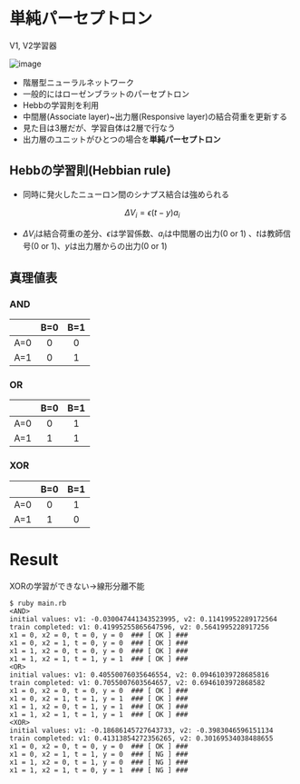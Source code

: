 単純パーセプトロン
==============
V1, V2学習器

![image](https://cloud.githubusercontent.com/assets/855816/9326140/a4f2dd04-45d2-11e5-89fe-87fb97e545dc.png)

- 階層型ニューラルネットワーク
- 一般的にはローゼンブラットのパーセプトロン
- Hebbの学習則を利用
- 中間層(Associate layer)~出力層(Responsive layer)の結合荷重を更新する
- 見た目は3層だが、学習自体は2層で行なう
- 出力層のユニットがひとつの場合を**単純パーセプトロン**


Hebbの学習則(Hebbian rule)
----------------
- 同時に発火したニューロン間のシナプス結合は強められる

$$
\Delta V_i = \epsilon (t - y )a_i
$$

- $\Delta V_i$は結合荷重の差分、$\epsilon$は学習係数、$a_i$は中間層の出力(0 or 1) 、$t$は教師信号(0 or 1)、$y$は出力層からの出力(0 or 1)


真理値表
------------
### AND

|     |  B=0  |  B=1  |
|:---:|:-----:|:-----:|
| A=0 |   0   |  0    |
| A=1 |   0   |  1    |


### OR
|     |  B=0  |  B=1  |
|:---:|:-----:|:-----:|
| A=0 |   0   |  1    |
| A=1 |   1   |  1    |



### XOR
|     |  B=0  |  B=1  |
|:---:|:-----:|:-----:|
| A=0 |   0   |  1    |
| A=1 |   1   |  0    |


Result
===========
XORの学習ができない→線形分離不能

```
$ ruby main.rb
<AND>
initial values: v1: -0.030047441343523995, v2: 0.11419952289172564
train completed: v1: 0.41995255865647596, v2: 0.5641995228917256
x1 = 0, x2 = 0, t = 0, y = 0  ### [ OK ] ###
x1 = 0, x2 = 1, t = 0, y = 0  ### [ OK ] ###
x1 = 1, x2 = 0, t = 0, y = 0  ### [ OK ] ###
x1 = 1, x2 = 1, t = 1, y = 1  ### [ OK ] ###
<OR>
initial values: v1: 0.40550076035646554, v2: 0.09461039728685816
train completed: v1: 0.7055007603564657, v2: 0.6946103972868582
x1 = 0, x2 = 0, t = 0, y = 0  ### [ OK ] ###
x1 = 0, x2 = 1, t = 1, y = 1  ### [ OK ] ###
x1 = 1, x2 = 0, t = 1, y = 1  ### [ OK ] ###
x1 = 1, x2 = 1, t = 1, y = 1  ### [ OK ] ###
<XOR>
initial values: v1: -0.18686145727643733, v2: -0.3983046596151134
train completed: v1: 0.41313854272356265, v2: 0.30169534038488655
x1 = 0, x2 = 0, t = 0, y = 0  ### [ OK ] ###
x1 = 0, x2 = 1, t = 1, y = 0  ### [ NG ] ###
x1 = 1, x2 = 0, t = 1, y = 0  ### [ NG ] ###
x1 = 1, x2 = 1, t = 0, y = 1  ### [ NG ] ###
```

